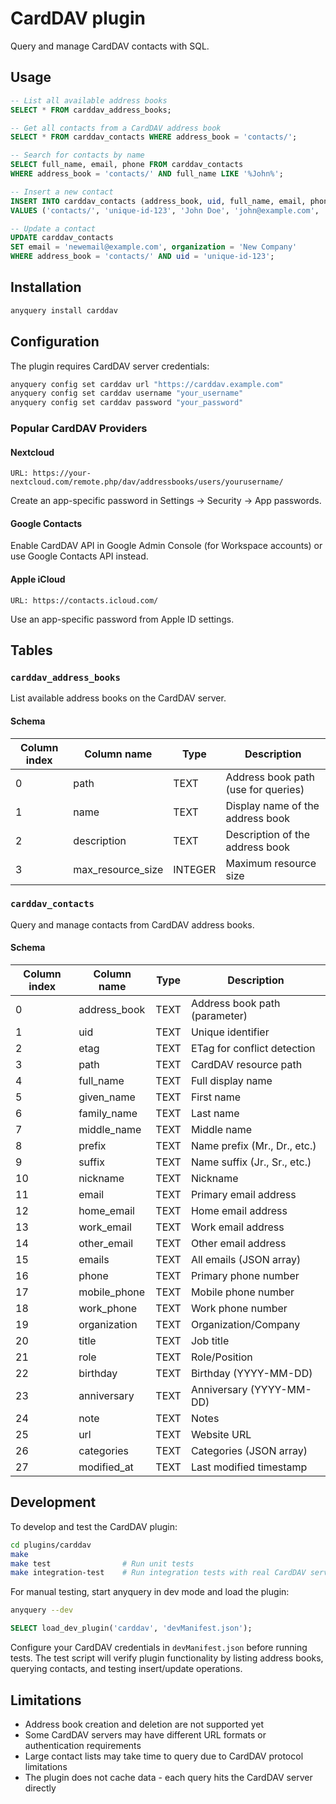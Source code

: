 # CardDAV plugin

Query and manage CardDAV contacts with SQL.

## Usage

```sql
-- List all available address books
SELECT * FROM carddav_address_books;

-- Get all contacts from a CardDAV address book
SELECT * FROM carddav_contacts WHERE address_book = 'contacts/';

-- Search for contacts by name
SELECT full_name, email, phone FROM carddav_contacts 
WHERE address_book = 'contacts/' AND full_name LIKE '%John%';

-- Insert a new contact
INSERT INTO carddav_contacts (address_book, uid, full_name, email, phone) 
VALUES ('contacts/', 'unique-id-123', 'John Doe', 'john@example.com', '+1234567890');

-- Update a contact
UPDATE carddav_contacts 
SET email = 'newemail@example.com', organization = 'New Company'
WHERE address_book = 'contacts/' AND uid = 'unique-id-123';
```

## Installation

```bash
anyquery install carddav
```

## Configuration

The plugin requires CardDAV server credentials:

```bash
anyquery config set carddav url "https://carddav.example.com"
anyquery config set carddav username "your_username"
anyquery config set carddav password "your_password"
```

### Popular CardDAV Providers

#### Nextcloud
```
URL: https://your-nextcloud.com/remote.php/dav/addressbooks/users/yourusername/
```
Create an app-specific password in Settings → Security → App passwords.

#### Google Contacts

Enable CardDAV API in Google Admin Console (for Workspace accounts) or use Google Contacts API instead.

#### Apple iCloud
```
URL: https://contacts.icloud.com/
```
Use an app-specific password from Apple ID settings.

## Tables

### `carddav_address_books`

List available address books on the CardDAV server.

#### Schema

| Column index | Column name       | Type    | Description                           |
| ------------ | ----------------- | ------- | ------------------------------------- |
| 0            | path              | TEXT    | Address book path (use for queries)   |
| 1            | name              | TEXT    | Display name of the address book      |
| 2            | description       | TEXT    | Description of the address book       |
| 3            | max_resource_size | INTEGER | Maximum resource size                 |

### `carddav_contacts`

Query and manage contacts from CardDAV address books.

#### Schema

| Column index | Column name      | Type   | Description                    |
| ------------ | ---------------- | ------ | ------------------------------ |
| 0            | address_book     | TEXT   | Address book path (parameter)  |
| 1            | uid              | TEXT   | Unique identifier              |
| 2            | etag             | TEXT   | ETag for conflict detection    |
| 3            | path             | TEXT   | CardDAV resource path          |
| 4            | full_name        | TEXT   | Full display name              |
| 5            | given_name       | TEXT   | First name                     |
| 6            | family_name      | TEXT   | Last name                      |
| 7            | middle_name      | TEXT   | Middle name                    |
| 8            | prefix           | TEXT   | Name prefix (Mr., Dr., etc.)   |
| 9            | suffix           | TEXT   | Name suffix (Jr., Sr., etc.)   |
| 10           | nickname         | TEXT   | Nickname                       |
| 11           | email            | TEXT   | Primary email address          |
| 12           | home_email       | TEXT   | Home email address             |
| 13           | work_email       | TEXT   | Work email address             |
| 14           | other_email      | TEXT   | Other email address            |
| 15           | emails           | TEXT   | All emails (JSON array)        |
| 16           | phone            | TEXT   | Primary phone number           |
| 17           | mobile_phone     | TEXT   | Mobile phone number            |
| 18           | work_phone       | TEXT   | Work phone number              |
| 19           | organization     | TEXT   | Organization/Company           |
| 20           | title            | TEXT   | Job title                      |
| 21           | role             | TEXT   | Role/Position                  |
| 22           | birthday         | TEXT   | Birthday (YYYY-MM-DD)          |
| 23           | anniversary      | TEXT   | Anniversary (YYYY-MM-DD)       |
| 24           | note             | TEXT   | Notes                          |
| 25           | url              | TEXT   | Website URL                    |
| 26           | categories       | TEXT   | Categories (JSON array)        |
| 27           | modified_at      | TEXT   | Last modified timestamp        |

## Development

To develop and test the CardDAV plugin:

```bash
cd plugins/carddav
make
make test                # Run unit tests
make integration-test    # Run integration tests with real CardDAV server
```

For manual testing, start anyquery in dev mode and load the plugin:

```bash
anyquery --dev
```

```sql
SELECT load_dev_plugin('carddav', 'devManifest.json');
```

Configure your CardDAV credentials in `devManifest.json` before running tests. The test script will verify plugin functionality by listing address books, querying contacts, and testing insert/update operations.

## Limitations

- Address book creation and deletion are not supported yet
- Some CardDAV servers may have different URL formats or authentication requirements
- Large contact lists may take time to query due to CardDAV protocol limitations
- The plugin does not cache data - each query hits the CardDAV server directly
